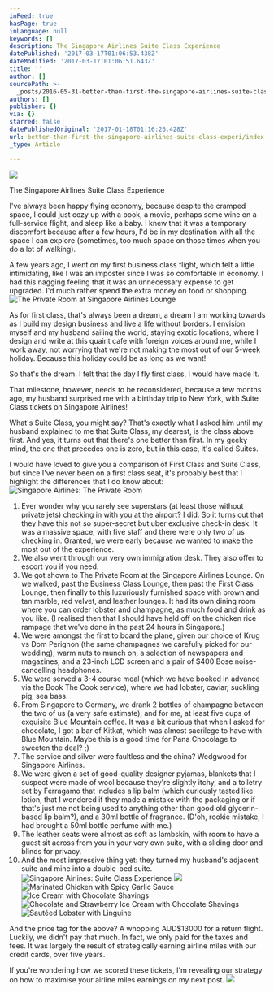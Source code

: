 ```yaml
---
inFeed: true
hasPage: true
inLanguage: null
keywords: []
description: The Singapore Airlines Suite Class Experience
datePublished: '2017-03-17T01:06:53.438Z'
dateModified: '2017-03-17T01:06:51.643Z'
title: ''
author: []
sourcePath: >-
  _posts/2016-05-31-better-than-first-the-singapore-airlines-suite-class-experi.md
authors: []
publisher: {}
via: {}
starred: false
datePublishedOriginal: '2017-01-18T01:16:26.428Z'
url: better-than-first-the-singapore-airlines-suite-class-experi/index.html
_type: Article

---
```

![](https://the-grid-user-content.s3-us-west-2.amazonaws.com/f03a89c3-7413-4afd-ab6e-0115aabee175.jpg)

The Singapore Airlines Suite Class Experience

I've always been happy flying economy, because despite the cramped space, I could just cozy up with a book, a movie, perhaps some wine on a full-service flight, and sleep like a baby. I knew that it was a temporary discomfort because after a few hours, I'd be in my destination with all the space I can explore (sometimes, too much space on those times when you do a lot of walking).

A few years ago, I went on my first business class flight, which felt a little intimidating, like I was an imposter since I was so comfortable in economy. I had this nagging feeling that it was an unnecessary expense to get upgraded. I'd much rather spend the extra money on food or shopping. ![The Private Room at Singapore Airlines Lounge](https://the-grid-user-content.s3-us-west-2.amazonaws.com/b2b75da4-2534-4935-b673-f8f6b2135bff.jpg)

As for first class, that's always been a dream, a dream I am working towards as I build my design business and live a life without borders. I envision myself and my husband sailing the world, staying exotic locations, where I design and write at this quaint cafe with foreign voices around me, while I work away, not worrying that we're not making the most out of our 5-week holiday. Because this holiday could be as long as we want!

So that's the dream. I felt that the day I fly first class, I would have made it.

That milestone, however, needs to be reconsidered, because a few months ago, my husband surprised me with a birthday trip to New York, with Suite Class tickets on Singapore Airlines! 

What's Suite Class, you might say? That's exactly what I asked him until my husband explained to me that Suite Class, my dearest, is the class above first. And yes, it turns out that there's one better than first. In my geeky mind, the one that precedes one is zero, but in this case, it's called Suites. 

I would have loved to give you a comparison of First Class and Suite Class, but since I've never been on a first class seat, it's probably best that I highlight the differences that I do know about:
![Singapore Airlines: The Private Room](https://the-grid-user-content.s3-us-west-2.amazonaws.com/f7343f55-32a0-4388-914c-b6dfe17f981a.jpg)

1. Ever wonder why you rarely see superstars (at least those without private jets) checking in with you at the airport? I did. So it turns out that they have this not so super-secret but uber exclusive check-in desk. It was a massive space, with five staff and there were only two of us checking in. Granted, we were early because we wanted to make the most out of the experience.
2. We also went through our very own immigration desk. They also offer to escort you if you need.
3. We got shown to The Private Room at the Singapore Airlines Lounge. On we walked, past the Business Class Lounge, then past the First Class Lounge, then finally to this luxuriously furnished space with brown and tan marble, red velvet, and leather lounges. It had its own dining room where you can order lobster and champagne, as much food and drink as you like. (I realised then that I should have held off on the chicken rice rampage that we've done in the past 24 hours in Singapore.)
4. We were amongst the first to board the plane, given our choice of Krug vs Dom Perignon (the same champagnes we carefully picked for our wedding), warm nuts to munch on, a selection of newspapers and magazines, and a 23-inch LCD screen and a pair of $400 Bose noise-cancelling headphones.
5. We were served a 3-4 course meal (which we have booked in advance via the Book The Cook service), where we had lobster, caviar, suckling pig, sea bass.
6. From Singapore to Germany, we drank 2 bottles of champagne between the two of us (a very safe estimate), and for me, at least five cups of exquisite Blue Mountain coffee. It was a bit curious that when I asked for chocolate, I got a bar of Kitkat, which was almost sacrilege to have with Blue Mountain. Maybe this is a good time for Pana Chocolage to sweeten the deal? ;)
7. The service and silver were faultless and the china? Wedgwood for Singapore Airlines.
8. We were given a set of good-quality designer pyjamas, blankets that I suspect were made of wool because they're slightly itchy, and a toiletry set by Ferragamo that includes a lip balm (which curiously tasted like lotion, that I wondered if they made a mistake with the packaging or if that's just me not being used to anything other than good old glycerin-based lip balm?), and a 30ml bottle of fragrance. (D'oh, rookie mistake, I had brought a 50ml bottle perfume with me.)
9. The leather seats were almost as soft as lambskin, with room to have a guest sit across from you in your very own suite, with a sliding door and blinds for privacy.
10. And the most impressive thing yet: they turned my husband's adjacent suite and mine into a double-bed suite.
![Singapore Airlines: Suite Class Experience](https://the-grid-user-content.s3-us-west-2.amazonaws.com/ba48f4fc-c345-4d19-b13b-17503394e5e6.jpg)
![](https://the-grid-user-content.s3-us-west-2.amazonaws.com/5c8a8e89-bd5f-4ca2-b190-4b95d6f2eed1.jpg)
![Marinated Chicken with Spicy Garlic Sauce](https://the-grid-user-content.s3-us-west-2.amazonaws.com/ad8c2537-01e9-43f3-85de-77b24de770e7.jpg)
![Ice Cream with Chocolate Shavings](https://the-grid-user-content.s3-us-west-2.amazonaws.com/8af6d8ed-347d-4996-be5b-b1d1cda37092.jpg)
![Chocolate and Strawberry Ice Cream with Chocolate Shavings](https://the-grid-user-content.s3-us-west-2.amazonaws.com/34955eb1-fe46-4545-bfd3-33c7d51cf080.jpg)
![Sautéed Lobster with Linguine](https://the-grid-user-content.s3-us-west-2.amazonaws.com/5856ec6c-6959-4e08-8809-fa092115bb96.jpg)

And the price tag for the above? A whopping AUD$13000 for a return flight. Luckily, we didn't pay that much. In fact, we only paid for the taxes and fees. It was largely the result of strategically earning airline miles with our credit cards, over five years.

If you're wondering how we scored these tickets, I'm revealing our strategy on how to maximise your airline miles earnings on my next post.
![](https://the-grid-user-content.s3-us-west-2.amazonaws.com/60448171-aaef-4192-ac11-69dd35df761b.jpg)